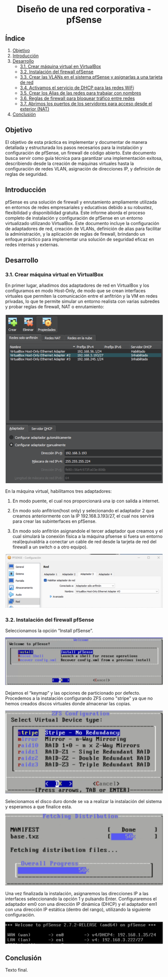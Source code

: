 
<h1 align="center">Diseño de una red corporativa - pfSense</h1>


## Índice

1. [Objetivo](#objetivo)  
2. [Introducción](#introducción)  
3. [Desarrollo](#desarrollo)  
   - [3.1. Crear máquina virtual en VirtualBox](#31-crear-máquina-virtual-en-virtualbox)  
   - [3.2. Instalación del firewall pfSense](#32-instalación-del-firewall-pfsense)  
   - [3.3. Crear las VLANs en el sistema pfSense y asignarlas a una tarjeta de red](#33-crear-las-vlans-en-el-sistema-pfsense-y-asignarlas-a-una-tarjeta-de-red)  
   - [3.4. Activamos el servicio de DHCP para las redes WiFi](#34-activamos-el-servicio-de-dhcp-para-las-redes-wifi)  
   - [3.5. Crear los Alias de las redes para trabajar con nombres](#35-crear-los-alias-de-las-redes-para-trabajar-con-nombres)  
   - [3.6. Reglas de firewall para bloquear tráfico entre redes](#36-reglas-de-firewall-para-bloquear-tráfico-entre-redes)  
   - [3.7. Abrimos los puertos de los servidores para acceso desde el exterior (NAT)](#37-abrimos-los-puertos-de-los-servidores-para-acceso-desde-el-exterior-nat)  
4. [Conclusión](#conclusión)

## Objetivo
El objetivo de esta práctica es implementar y documentar de manera detallada y estructurada los pasos necesarios para la instalación y configuración de pfSense, un firewall de código abierto. Este documento busca servir como guía técnica para garantizar una implementación exitosa, describiendo desde la creación de máquinas virtuales hasta la configuración de redes VLAN, asignación de direcciones IP, y definición de reglas de seguridad. 

## Introducción
pfSense es una solución de firewall y enrutamiento ampliamente utilizada en entornos de redes empresariales y educativas debido a su robustez, flexibilidad y disponibilidad gratuita. Este informe aborda el proceso completo de instalación y configuración de pfSense en un entorno virtualizado utilizando VirtualBox. Este documento incluye la configuración de adaptadores de red, creación de VLANs, definición de alias para facilitar la administración, y la aplicación de reglas de firewall, brindando un enfoque práctico para implementar una solución de seguridad eficaz en redes internas y externas. 

## Desarrollo

### 3.1. Crear máquina virtual en VirtualBox
En primer lugar, añadimos dos adaptadores de red en VirtualBox y los configuramos en modo Host‑Only, de modo que se crean interfaces virtuales que permiten la comunicación entre el anfitrión y la VM en redes privadas, lo que te permite simular un entorno realista con varias subredes y probar reglas de firewall, NAT o enrutamiento: 
<p>
  <img src="img/1.png" alt="interfaces de red"/>
</p>

En la máquina virtual, habilitamos tres adaptadores:
1. En modo puente, el cual nos proporcionará una ip con salida a internet.
2. En modo solo anfitrion(host only) y selecionando el adaptador 2 que creamos anteriormente con la IP 192.168.3.193/27, el cual nos servirá para crear las subinterfaces en pfSense.

3. En modo solo anfitrión asignandole el tercer adaptador que creamos y el cual simulará la conexión física a la máquina pfsense si fuera un entorno real(equivaldría a conectar un cable de red desde la tarjeta de red del firewall a un switch o a otro equipo).

<p>
  <img src="img/2.png" alt="interfaces de red"/>
</p>

### 3.2. Instalación del firewall pfSense
Seleccionamos la opción “Install pfSense”.
<p>
  <img src="img/3.png" alt="Instalación de pfSense en la máquina virtual"/>
</p>
Dejamos el “keymap” y las opciones de particionado por defecto.
Procedemos a la instalación configurando ZFS como "stripe" ya que no hemos creados discos virtuales donde almacenar las copias.
<p>
  <img src="img/4.png" alt="Instalación de pfSense en la máquina virtual"/>
</p>
Selecionamos el disco duro donde se va a realizar la instalación del sistema y esperamos a que finalice esta.
<p>
  <img src="img/5.png" alt="Instalación de pfSense en la máquina virtual"/>
</p>
Una vez finalizada la instalación, asignaremos las direcciones IP a las interfaces seleccionando la opción 1 y pulsando Enter. Configuraremos el adaptador em0 con una dirección IP dinámica (DHCP) y el adaptador em1 con una dirección IP estática (dentro del rango), utilizando la siguiente configuración.
<p>
  <img src="img/6.png" alt="Instalación de pfSense en la máquina virtual"/>
</p>


## Conclusión
Texto final.

